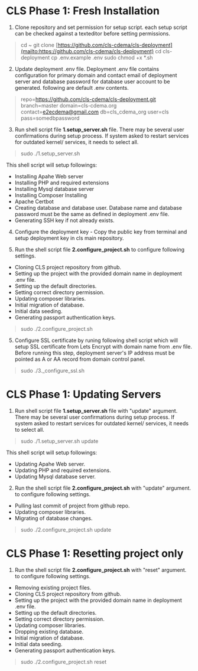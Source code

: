 # CLS Phase 1: Fresh Installation

 1. Clone repository and set permission for setup script. each setup script can be checked against a texteditor before setting permissions.
 
> cd ~ git clone  [https://github.com/cls-cdema/cls-deployment](mailto:https://github.com/cls-cdema/cls-deployment)
> cd cls-deployment 
> cp .env.example .env
> sudo chmod +x *.sh

2. Update deployment .env file. Deployment .env file contains configuration for primary domain and contact email of deployment server and database password for database user account to be generated. following are default .env contents.

> repo=https://github.com/cls-cdema/cls-deployment.git
> branch=master
> domain=cls-cdema.org
> contact=e2ecdema@gmail.com
> db=cls_cdema_org
> user=cls
> pass=somedbpassword

3. Run shell script file **1\.setup_server.sh** file. There may be several user confirmations during setup process. If system asked to restart services for outdated kernel/ services, it needs to select all.

> sudo ./1.setup_server.sh

This shell script will setup followings:
 - Installing Apahe Web server 
 - Installing PHP and required extensions  
 - Installing Mysql database server 
 - Installing Composer Installing   
  - Apache Certbot 
  - Creating database and database user. Database name and database password must be the same as defined in deployment .env file.
  - Generating SSH key if not already exists.

 4. Configure the deployment key - Copy the public key from terminal and setup deployment key in cls main repository.

 5. Run the shell script file   **2\.configure_project.sh** to configure following settings.
 - Cloning CLS project repository from github. 
 - Setting up the project with the provided domain name in deployment .env file. 
 - Setting up the default directories.
 - Setting correct directory permission.
 - Updating composer libraries.
 - Initial migration of database.
 - Initial data seeding.
 - Generating passport authentication keys.

> sudo ./2.configure_project.sh

5. Configure SSL certificate by runing following shell script which will setup SSL certificate from Lets Encrypt with domain name from .env file. Before running this step, deployment server's IP address must be pointed as A or AA record from domain control panel.

>  sudo ./3._configure_ssl.sh

# CLS Phase 1: Updating Servers

1. Run shell script file **1\.setup_server.sh** file with "update" argument. There may be several user confirmations during setup process. If system asked to restart services for outdated kernel/ services, it needs to select all.

> sudo ./1.setup_server.sh update

This shell script will setup followings:
 - Updating Apahe Web server.
 - Updating PHP and required extensions.
 - Updating Mysql database server.

 2. Run the shell script file **2\.configure_project.sh**  with "update" argument. to configure following settings.
 - Pulling last commit of project from github repo.
 - Updating composer libraries.
 - Migrating of database changes.

> sudo ./2.configure_project.sh update

# CLS Phase 1: Resetting project only

 1. Run the shell script file **2\.configure_project.sh**  with "reset" argument. to configure following settings.
 - Removing existing project files.
 - Cloning CLS project repository from github.
 - Setting up the project with the provided domain name in deployment .env file. 
 - Setting up the default directories.
 - Setting correct directory permission.
 - Updating composer libraries.
 - Dropping existing database.
 - Initial migration of database.
 - Initial data seeding.
 - Generating passport authentication keys.

> sudo ./2.configure_project.sh reset